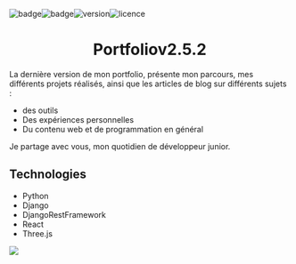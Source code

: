 <img src="https://img.shields.io/badge/made--width-React-%2361DAFB" alt="badge" /><img src="https://img.shields.io/badge/made--width-Django-%230C4B33" alt="badge"/><img src="https://img.shields.io/badge/version-%402.5.2-%239429ee" alt="version" /><img src="https://img.shields.io/badge/licence-MIT-success" alt="licence" />

<h1 align="center">Portfoliov2.5.2</h1>

La dernière version de mon portfolio, présente mon parcours, mes différents projets réalisés, ainsi que les articles de blog sur différents sujets :
- des outils
- Des expériences personnelles
- Du contenu web et de programmation en général

Je partage avec vous, mon quotidien de développeur junior.

## Technologies

- Python
- Django
- DjangoRestFramework
- React
- Three.js

<img align="center" src="./Portfolio.gif" />
